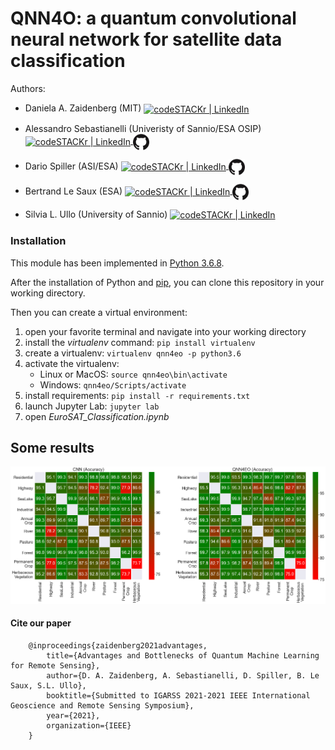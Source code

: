 # QNN4O: a quantum convolutional neural network for satellite data classification

Authors:
* Daniela A. Zaidenberg (MIT) [<img align="center" alt="codeSTACKr | LinkedIn" width="22px" padding="0px" src="https://cdn.jsdelivr.net/npm/simple-icons@v3/icons/linkedin.svg"/> ][linkedin_daniela] 

* Alessandro Sebastianelli (Univeristy of Sannio/ESA OSIP) [<img align="center" alt="codeSTACKr | LinkedIn" width="22px" src="https://cdn.jsdelivr.net/npm/simple-icons@v3/icons/linkedin.svg" /> ][linkedin_alessandro] [<img align="center" alt="GitHub" width="26px" src="https://raw.githubusercontent.com/github/explore/78df643247d429f6cc873026c0622819ad797942/topics/github/github.png"/>][github_alessandro]

* Dario Spiller (ASI/ESA) [<img align="center" alt="codeSTACKr | LinkedIn" width="22px" src="https://cdn.jsdelivr.net/npm/simple-icons@v3/icons/linkedin.svg" /> ][linkedin_dario] [<img align="center" alt="GitHub" width="26px" src="https://raw.githubusercontent.com/github/explore/78df643247d429f6cc873026c0622819ad797942/topics/github/github.png"/>][github_dario]

* Bertrand Le Saux (ESA) [<img align="center" alt="codeSTACKr | LinkedIn" width="22px" src="https://cdn.jsdelivr.net/npm/simple-icons@v3/icons/linkedin.svg" /> ][linkedin_bertrand] [<img align="center" alt="GitHub" width="26px" src="https://raw.githubusercontent.com/github/explore/78df643247d429f6cc873026c0622819ad797942/topics/github/github.png"/>][github_bertrand]

* Silvia L. Ullo (University of Sannio) [<img align="center" alt="codeSTACKr | LinkedIn" width="22px" src="https://cdn.jsdelivr.net/npm/simple-icons@v3/icons/linkedin.svg" /> ][linkedin_silvia]

### Installation

This module has been implemented in [Python 3.6.8](https://www.python.org/downloads/release/python-368/).

After the installation of Python and [pip](https://pypi.org/project/pip/), you can clone this repository in your working directory.

Then you can create a virtual environment:
1. open your favorite terminal and navigate into your working directory
2. install the *virtualenv* command: `pip install virtualenv`
3. create a virtualenv: `virtualenv qnn4eo -p python3.6`
4. activate the virtualenv: 
    - Linux or MacOS: `source qnn4eo\bin\activate`
    - Windows: `qnn4eo/Scripts/activate`
5. install requirements: `pip install -r requirements.txt`
6. launch Jupyter Lab: `jupyter lab`
7. open *EuroSAT_Classification.ipynb*



## Some results

![](imgs/qnnVScnn.png)


#### Cite our paper

        @inproceedings{zaidenberg2021advantages,
            title={Advantages and Bottlenecks of Quantum Machine Learning for Remote Sensing},
            author={D. A. Zaidenberg, A. Sebastianelli, D. Spiller, B. Le Saux, S.L. Ullo},
            booktitle={Submitted to IGARSS 2021-2021 IEEE International Geoscience and Remote Sensing Symposium},
            year={2021},
            organization={IEEE}
        }

[linkedin_daniela]: https://www.linkedin.com/in/daniela-zaidenberg-1b9918196/
[linkedin_alessandro]: https://www.linkedin.com/in/alessandro-sebastianelli-58545915b/
[github_alessandro]: https://github.com/Sebbyraft
[linkedin_dario]: https://www.linkedin.com/in/phd-dario-spiller/
[github_dario]: https://github.com/DarioSpiller
[linkedin_bertrand]: https://www.linkedin.com/in/bertrand-le-saux-4127b785/
[github_bertrand]: https://github.com/blesaux
[linkedin_silvia]: https://www.linkedin.com/in/silvia-liberata-ullo-67280717/